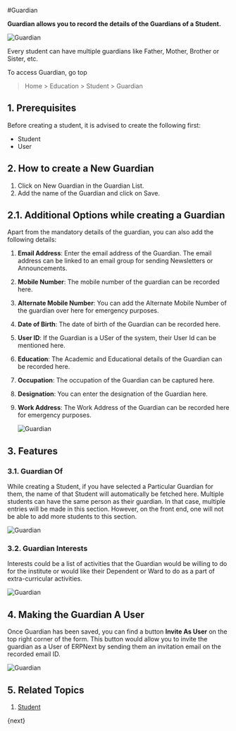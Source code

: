 <!-- add-breadcrumbs -->
#Guardian

**Guardian allows you to record the details of the Guardians of a **Student**.**

![Guardian](/docs/assets/img/education/education-guardian-1.png)

Every student can have multiple guardians like Father, Mother, Brother or Sister, etc. 

To access Guardian, go top

> Home > Education > Student > Guardian

## 1. Prerequisites

Before creating a student, it is advised to create the following first:

* Student
* User 

## 2. How to create a New Guardian

1. Click on New Guardian in the Guardian List. 
1. Add the name of the Guardian and click on Save.

## 2.1. Additional Options while creating a Guardian

Apart from the mandatory details of the guardian, you can also add the following details:

1. **Email Address**: Enter the email address of the Guardian. The email address can be linked to an email group for sending Newsletters or Announcements. 
2. **Mobile Number**: The mobile number of the guardian can be recorded here.
3. **Alternate Mobile Number**: You can add the Alternate Mobile Number of the guardian over here for emergency purposes.
4. **Date of Birth**: The date of birth of the Guardian can be recorded here.
5. **User ID**: If the Guardian is a USer of the system, their User Id can be mentioned here.
6. **Education**: The Academic and Educational details of the Guardian can be recorded here.
7. **Occupation**: The occupation of the Guardian can be captured here.
8. **Designation**: You can enter the designation of the Guardian here.
9. **Work Address**: The Work Address of the Guardian can be recorded here for emergency purposes.

    ![Guardian](/docs/assets/img/education/education-guardian-1.png)

## 3. Features

### 3.1. Guardian Of

While creating a Student, if you have selected a Particular Guardian for them, the name of that Student will automatically be fetched here. Multiple students can have the same person as their guardian. In that case, multiple entries will be made in this section. However, on the front end, one will not be able to add more students to this section.

![Guardian](/docs/assets/img/education/education-guardian-2.png)

### 3.2. Guardian Interests

Interests could be a list of activities that the Guardian would be willing to do for the institute or would like their Dependent or Ward to do as a part of extra-curricular activities.

![Guardian](/docs/assets/img/education/education-guardian-3.png)

## 4. Making the Guardian A User

Once Guardian has been saved, you can find a button **Invite As User** on the top right corner of the form. This button would allow you to invite the guardian as a User of ERPNext by sending them an invitation email on the recorded email ID. 

![Guardian](/docs/assets/img/education/education-guardian-4.png)
 
## 5. Related Topics

1. [Student](/docs/user/manual/en/education/student)

{next}
